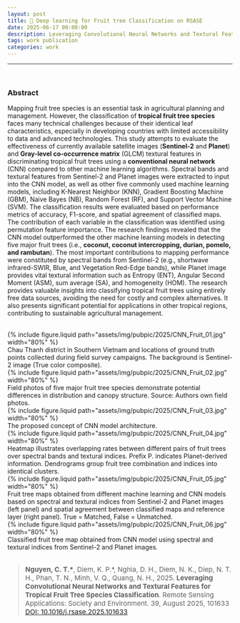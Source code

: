 ```yaml
---
layout: post
title: 📰 Deep learning for Fruit tree Classification on RSASE
date: 2025-06-17 00:00:00
description: Leveraging Convolutional Neural Networks and Textural Features for Tropical Fruit Tree Species Classification
tags: work publication 
categories: work
---
```


<hr>
<br>

### Abstract 

Mapping fruit tree species is an essential task in agricultural planning and management. However, the classification of **tropical fruit tree species** faces many technical challenges because of their identical leaf characteristics, especially in developing countries with limited accessibility to data and advanced technologies. This study attempts to evaluate the effectiveness of currently available satellite images (**Sentinel-2** and **Planet**) and **Gray-level co-occurrence matrix** (GLCM) textural features in discriminating tropical fruit trees using a **conventional neural network** (CNN) compared to other machine learning algorithms. Spectral bands and textural features from Sentinel-2 and Planet images were extracted to input into the CNN model, as well as other five commonly used machine learning models, including K-Nearest Neighbor (KNN), Gradient Boosting Machine (GBM), Naive Bayes (NB), Random Forest (RF), and Support Vector Machine (SVM). The classification results were evaluated based on performance metrics of accuracy, F1-score, and spatial agreement of classified maps. The contribution of each variable in the classification was identified using permutation feature importance. The research findings revealed that the CNN model outperformed the other machine learning models in detecting five major fruit trees (i.e., **coconut, coconut intercropping, durian, pomelo, and rambutan**). The most important contributions to mapping performance were constituted by spectral bands from Sentinel-2 (e.g., shortwave infrared-SWIR, Blue, and Vegetation Red-Edge bands), while Planet image provides vital textural information such as Entropy (ENT), Angular Second Moment (ASM), sum average (SA), and homogeneity (HOM). The research provides valuable insights into classifying tropical fruit trees using entirely free data sources, avoiding the need for costly and complex alternatives. It also presents significant potential for applications in other tropical regions, contributing to sustainable agricultural management.

<br>


<div class="col-sm mt-3 mt-md-0 text-center">
    {% include figure.liquid path="assets/img/pubpic/2025/CNN_Fruit_01.jpg" width="80%" %}
</div>
<div class="caption">
    Chau Thanh district in Southern Vietnam and locations of ground truth points collected during field survey campaigns. The background is Sentinel-2 image (True color composite).
</div>


<div class="col-sm mt-3 mt-md-0 text-center">
    {% include figure.liquid path="assets/img/pubpic/2025/CNN_Fruit_02.jpg" width="80%" %}
</div>
<div class="caption">
    Field photos of five major fruit tree species demonstrate potential differences in distribution and canopy structure. Source: Authors own field photos.
</div>


<div class="col-sm mt-3 mt-md-0 text-center">
    {% include figure.liquid path="assets/img/pubpic/2025/CNN_Fruit_03.jpg" width="80%" %}
</div>
<div class="caption">
    The proposed concept of CNN model architecture.
</div>


<div class="col-sm mt-3 mt-md-0 text-center">
    {% include figure.liquid path="assets/img/pubpic/2025/CNN_Fruit_04.jpg" width="80%" %}
</div>
<div class="caption">
    Heatmap illustrates overlapping rates between different pairs of fruit trees over spectral bands and textural indices. Prefix P. indicates Planet-derived information. Dendrograms group fruit tree combination and indices into identical clusters.
</div>


<div class="col-sm mt-3 mt-md-0 text-center">
    {% include figure.liquid path="assets/img/pubpic/2025/CNN_Fruit_05.jpg" width="80%" %}
</div>
<div class="caption">
    Fruit tree maps obtained from different machine learning and CNN models based on spectral and textural indices from Sentinel-2 and Planet images (left panel) and spatial agreement between classified maps and reference layer (right panel). True = Matched, False = Unmatched.
</div>


<div class="col-sm mt-3 mt-md-0 text-center">
    {% include figure.liquid path="assets/img/pubpic/2025/CNN_Fruit_06.jpg" width="80%" %}
</div>
<div class="caption">
    Classified fruit tree map obtained from CNN model using spectral and textural indices from Sentinel-2 and Planet images.
</div>

<br>

> <p style="font-size:15px"> <b>Nguyen, C. T.*</b>, Diem, K. P.*, Nghia, D. H., Diem, N. K., Diep, N. T. H., Phan, T. N., Minh, V. Q., Quang, N. H., 2025. <b>Leveraging Convolutional Neural Networks and Textural Features for Tropical Fruit Tree Species Classification</b>. Remote Sensing Applications: Society and Environment. 39, August 2025, 101633   <a href="https://doi.org/10.1016/j.rsase.2025.101633">DOI: 10.1016/j.rsase.2025.101633</a><a href="https://canng.github.io/assets/pdf/2025_RSASE_CNN_TropiTrees.pdf">  <i class="fa-solid fa-file-pdf"></i></a></p> 